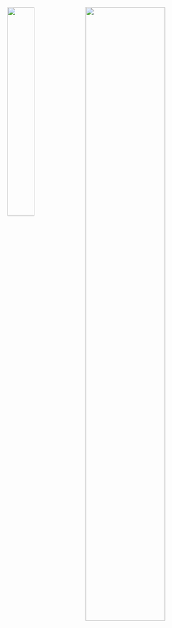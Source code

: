 <a href="https://github.com/anuraghazra/github-readme-stats">
<img width="35%" align="left" src="https://github-readme-stats.vercel.app/api/top-langs/?username=crimx&theme=dracula&hide=html,shell">
</a>
<a href="https://github.com/anuraghazra/github-readme-stats">
<img width="60%" align="left" src="https://github-readme-stats.vercel.app/api?username=crimx&show_icons=true&theme=dracula&line_height=33">
</a>
